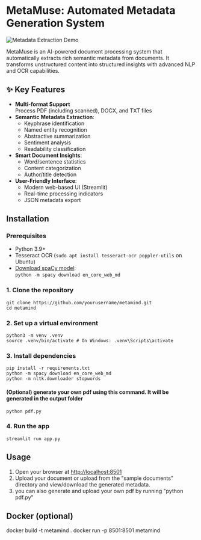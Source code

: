 # MetaMuse: Automated Metadata Generation System

![Metadata Extraction Demo](https://via.placeholder.com/800x400?text=Demo+GIF+or+Screenshot)

MetaMuse is an AI-powered document processing system that automatically extracts rich semantic metadata from documents. It transforms unstructured content into structured insights with advanced NLP and OCR capabilities.

## ✨ Key Features

- **Multi-format Support**  
  Process PDF (including scanned), DOCX, and TXT files
- **Semantic Metadata Extraction**:
  - Keyphrase identification
  - Named entity recognition
  - Abstractive summarization
  - Sentiment analysis
  - Readability classification
- **Smart Document Insights**:
  - Word/sentence statistics
  - Content categorization
  - Author/title detection
- **User-Friendly Interface**:
  - Modern web-based UI (Streamlit)
  - Real-time processing indicators
  - JSON metadata export

## Installation

### Prerequisites
- Python 3.9+
- Tesseract OCR (`sudo apt install tesseract-ocr poppler-utils` on Ubuntu)
- [Download spaCy model](https://spacy.io/models/en#en_core_web_md):  
  `python -m spacy download en_core_web_md`

### 1. Clone the repository

```
git clone https://github.com/yourusername/metamind.git
cd metamind
```

### 2. Set up a virtual environment
```
python3 -m venv .venv
source .venv/bin/activate # On Windows: .venv\Scripts\activate
```


### 3. Install dependencies
```
pip install -r requirements.txt
python -m spacy download en_core_web_md
python -m nltk.downloader stopwords
```

#### (Optional) generate your own pdf using this command. It will be generated in the output folder
```
python pdf.py
```

### 4. Run the app
```
streamlit run app.py
```

## Usage
1. Open your browser at [http://localhost:8501](http://localhost:8501)
2. Upload your document or upload from the "sample documents" directory and view/download the generated metadata.
3. you can also generate and upload your own pdf by running "python pdf.py"

## Docker (optional)
docker build -t metamind .
docker run -p 8501:8501 metamind
